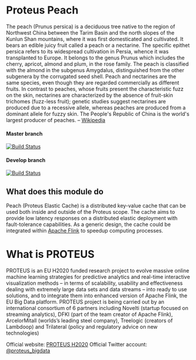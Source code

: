 
# Proteus Peach
The peach (Prunus persica) is a deciduous tree native to the region of Northwest China between the Tarim Basin and the 
north slopes of the Kunlun Shan mountains, where it was first domesticated and cultivated. It bears an edible juicy 
fruit called a peach or a nectarine. The specific epithet persica refers to its widespread cultivation in Persia, whence
it was transplanted to Europe. It  belongs to the genus Prunus which includes the cherry, apricot, almond and plum, in 
the rose family. The peach is classified with the almond in the subgenus Amygdalus, distinguished from the other 
subgenera by the corrugated seed shell. Peach and nectarines are the same species, even though they are regarded 
commercially as different fruits. In contrast to peaches, whose fruits present the characteristic fuzz on the skin, 
nectarines are characterized by the absence of fruit-skin trichomes (fuzz-less fruit); genetic studies suggest 
nectarines are produced due to a recessive allele, whereas peaches are produced from a dominant allele for fuzzy skin. 
The People's Republic of China is the world's largest producer of peaches. – 
[Wikipedia](https://en.wikipedia.org/wiki/Peach)

#### Master branch
 
[![Build Status](https://travis-ci.org/proteus-h2020/peach.svg?branch=master)](https://travis-ci.org/proteus-h2020/peach)

#### Develop branch
 
[![Build Status](https://travis-ci.org/proteus-h2020/peach.svg?branch=develop)](https://travis-ci.org/proteus-h2020/peach)

## What does this module do

Peach (Proteus Elastic Cache) is a distributed key-value cache that can be used both inside and outside of the 
Proteus scope. The cache aims to provide low latency responses on a distributed elastic deployment with fault-tolerance 
capabilities. As a generic design, the cache could be integrated within [Apache Flink](https://flink.apache.org/) to 
speedup computing processes.


# What is PROTEUS
PROTEUS is an EU H2020 funded research project to evolve massive online machine learning strategies for predictive 
analytics and real-time interactive visualization methods – in terms of scalability, usability and effectiveness 
dealing with extremely large data sets and data streams – into ready to use solutions, and to integrate them into 
enhanced version of Apache Flink, the EU Big Data platform. PROTEUS project is being carried out by an international 
consortium of 6 partners including Novelti (startup focused on streaming analytics), DFKI (part of the team creator 
of Apache Flink), ArcelorMitall (worlds’s leading steel company), Treelogic (creators of Lambdoop) and 
Trilateral (policy and regulatory advice on new technologies)

Official website: [PROTEUS H2020](http://www.proteus-bigdata.com/) 
Official Twitter account: [@proteus_bigdata](https://twitter.com/proteus_bigdata)
